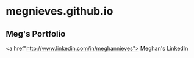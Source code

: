 # megnieves.github.io
## Meg's Portfolio 
<a href"http://www.linkedin.com/in/meghannieves"> Meghan's LinkedIn </a>

